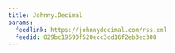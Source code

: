 ```yaml
---
title: Johnny.Decimal
params:
  feedlink: https://johnnydecimal.com/rss.xml
  feedid: 029bc19690f520ecc3cd16f2eb3ec308
---
```

